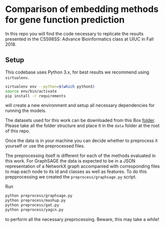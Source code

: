 # Comparison of embedding methods for gene function prediction

In this repo you will find the code necessary to replicate the results presented
in the CS598SS: Advance Bioinformatics class at UIUC in Fall 2018.

## Setup

This codebase uses Python 3.x, for best results we recommend using `virtualenv`.
```bash
virtualenv env --python=$(which python3)
source env/bin/activate
pip install -r requirements
```
will create a new environment and setup all necessary dependencies for running the models.


The datasets used for this work can be downloaded from this Box [folder](https://uofi.box.com/s/5dyilux65ntviye1o1f9e5miti9cn01c).
Please take all the folder structure and place it in the `data` folder at the root of this repo.

Once the data is in your machine you can decide whether to preprocess it yourself or use the preprocessed files.

The preprocessing itself is different for each of the methods evaluated in this work.
For GraphSAGE the data is expected to be in a JSON representation of a NetworkX graph
accompanied with corresponding files to map each node to its id and classes as well as features.
To do this prepprocessing we created the `preprocess/graphsage.py` script.

Run
```bash
python preprocess/graphsage.py
python preprocess/mashup.py
python preprocess/gat.py
python preprocess/yagcn.py
```

to perform all the necessary preprocessing. Beware, this may take a while!
